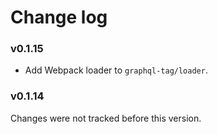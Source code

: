# Change log

### v0.1.15

- Add Webpack loader to `graphql-tag/loader`.

### v0.1.14

Changes were not tracked before this version.
